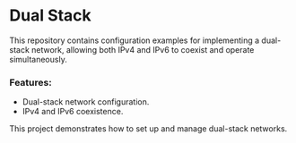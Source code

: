 # Dual Stack

This repository contains configuration examples for implementing a dual-stack network, allowing both IPv4 and IPv6 to coexist and operate simultaneously.

### Features:
- Dual-stack network configuration.
- IPv4 and IPv6 coexistence.

This project demonstrates how to set up and manage dual-stack networks.

